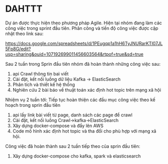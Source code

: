 # DAHTTT
Dự án được thực hiện theo phương pháp Agile. Hiện tại nhóm đang làm các công việc trong sprint đầu tiên.
Phân công và tiến độ công việc được cập nhật theo link sau:

https://docs.google.com/spreadsheets/d/1PEugqp1a1hH6TyJNURarKTl07JL5Fp8G/edit?usp=sharing&ouid=107192699011456603564&rtpof=true&sd=true  

Sau 2 tuần trong Sprin đầu tiên nhóm đã hoàn thành những công việc sau:  
1. api Crawl thông tin baì viết  
2. Cài đặt, kết nối luồng dữ liệu Kafka -> ElasticSearch  
3. Phân tích và thiết kế hệ thống  
4. Nghiên cứu 2 bài báo về thuật toán xác định hot topic trên mạng xã hội  

Nhiệm vụ 2 tuần tới: Tiếp tục hoàn thiện các đầu mục công việc theo kế hoạch trong sprin đầu tiên  
1. api lấy link bài viết từ page, danh sách các page để crawl  
2. Cài đặt, kết nối luồng Crawl->kafka->ElasticSearch  
3. Xây dựng docker-compose và đẩy lên AWS  
4. Code mô hình xác định hot topic và tha đổi cho phù hợp với mạng xã hội.  

Công việc đã hoàn thành sau 2 tuần tiếp theo của sprin đầu tiên:
1. Xây dựng docker-compose cho kafka, spark và elasticsearch
